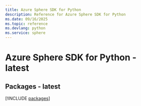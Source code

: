 ```yaml
---
title: Azure Sphere SDK for Python
description: Reference for Azure Sphere SDK for Python
ms.date: 09/16/2025
ms.topic: reference
ms.devlang: python
ms.service: sphere
---
```

# Azure Sphere SDK for Python - latest
## Packages - latest
[!INCLUDE [packages](sphere-index.md)]